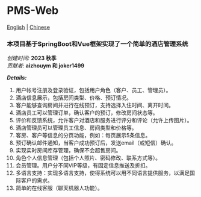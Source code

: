 # PMS-Web

<a href="READEME.md">English</a>  | <a href="README_Chinese.md">Chinese</a>

### 本项目基于SpringBoot和Vue框架实现了一个简单的酒店管理系统

_创建时间:_ **2023 秋季**    
_贡献者:_ **aizhouym 和  joker1499**

**_Details:_**
1. 用户帐号注册及登录验证，包括用户角色（客户、员工、管理员）。
2. 酒店信息展示，包括房间类型、价格、预订情况。
3. 客户能够查询房间并进行在线预订，支持选择入住时间、离开时间。
4. 酒店员工可以管理订单，确认客户的预订，修改房间状态等。
5. 评价和反馈系统，允许客户对酒店和服务进行评分和评论（允许上传图片）。
6. 酒店管理员可以管理员工信息、房间类型和价格等。
7. 客房、客户等信息的分页功能，例如：每页展示5条信息。
8. 预订确认邮件通知，当客户成功预订后，发送email（或短信）确认。
9. 实现实时房间库存管理，确保不会超售房间。
10. 角色个人信息管理（包括个人照片、密码修改、联系方式等）。
11. 会员管理。用户分不同VIP等级，有固定信息推送及折扣。
12. 多语言支持：实现多语言支持，使得系统可以用不同语言提供服务，以满足国际客户的需求。
13. 简单的在线客服（聊天机器人功能）。